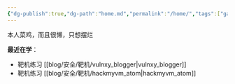 ```yaml
---
{"dg-publish":true,"dg-path":"home.md","permalink":"/home/","tags":["gardenEntry"]}
---
```


本人菜鸡，而且很懒，只想摆烂


**最近在学**：
+ 靶机练习 [[blog/安全/靶机/vulnxy_blogger\|vulnxy_blogger]]
+ 靶机练习 [[blog/安全/靶机/hackmyvm_atom\|hackmyvm_atom]]





